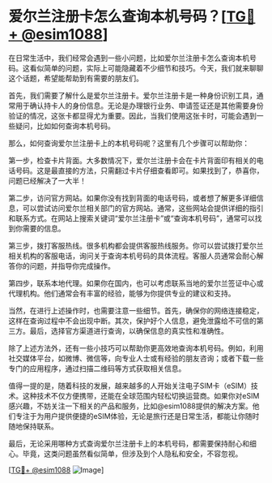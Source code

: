 # 爱尔兰注册卡怎么查询本机号码？[[TG💪+ @esim1088](https://t.me/s/esim1088)]

在日常生活中，我们经常会遇到一些小问题，比如爱尔兰注册卡怎么查询本机号码。这看似简单的问题，实际上可能隐藏着不少细节和技巧。今天，我们就来聊聊这个话题，希望能帮助到有需要的朋友们。

首先，我们需要了解什么是爱尔兰注册卡。爱尔兰注册卡是一种身份识别工具，通常用于确认持卡人的身份信息。无论是办理银行业务、申请签证还是其他需要身份验证的情况，这张卡都显得尤为重要。因此，当我们使用这张卡时，可能会遇到一些疑问，比如如何查询本机号码。

那么，如何查询爱尔兰注册卡上的本机号码呢？这里有几个步骤可以帮助你：

第一步，检查卡片背面。大多数情况下，爱尔兰注册卡会在卡片背面印有相关的电话号码。这是最直接的方法，只需翻过卡片仔细查看即可。如果找到了，恭喜你，问题已经解决了一大半！

第二步，访问官方网站。如果你没有找到背面的电话号码，或者想了解更多详细信息，可以尝试访问爱尔兰相关部门的官方网站。通常，这些网站会提供详细的指引和联系方式。在网站上搜索关键词“爱尔兰注册卡”或“查询本机号码”，通常可以找到你需要的信息。

第三步，拨打客服热线。很多机构都会提供客服热线服务。你可以尝试拨打爱尔兰相关机构的客服电话，询问关于查询本机号码的具体流程。客服人员通常会耐心解答你的问题，并指导你完成操作。

第四步，联系本地代理。如果你在国内，也可以考虑联系当地的爱尔兰签证中心或代理机构。他们通常会有丰富的经验，能够为你提供专业的建议和支持。

当然，在进行上述操作时，也需要注意一些细节。首先，确保你的网络连接稳定，这样在查询过程中不会出现中断。其次，保护好个人信息，避免泄露给不可信的第三方。最后，选择官方渠道进行查询，以确保信息的真实性和准确性。

除了上述方法外，还有一些小技巧可以帮助你更高效地查询本机号码。例如，利用社交媒体平台，如微博、微信等，向专业人士或有经验的朋友咨询；或者下载一些专门的应用程序，通过扫描二维码等方式获取相关信息。

值得一提的是，随着科技的发展，越来越多的人开始关注电子SIM卡（eSIM）技术。这种技术不仅方便携带，还能在全球范围内轻松切换运营商。如果你对eSIM感兴趣，不妨关注一下相关的产品和服务，比如@esim1088提供的解决方案。他们专注于为用户提供便捷的eSIM体验，无论是旅行还是日常生活，都能让你随时随地保持联系。

最后，无论采用哪种方式查询爱尔兰注册卡上的本机号码，都需要保持耐心和细心。毕竟，这类问题虽然看似简单，但涉及到个人隐私和安全，不容忽视。

[[TG💪+ @esim1088](https://t.me/s/esim1088) ![Image](https://i.postimg.cc/4NQfJmqS/Snipaste-2025-05-13-00-14-12.png)]